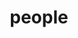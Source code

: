---
layout: profiles
permalink: /people/
title: people
description: Collaborated with
nav: true
nav_order: 6

profiles:
  # if you want to include more than one profile, just replicate the following block
  # and create one content file for each profile inside _pages/
  - align: right
    image: Themis.jpg
    content: about_themis.md
    image_circular: false # crops the image to make it circular
    more_info: >
      45 Rue Des Saints-Peres
      Paris 75006, France
  - align: left
    image: Paul.jpg
    content: about_paul.md
    image_circular: false # crops the image to make it circular
    more_info: >
      Inria, Paris, France
  - align: right
    image: Ren.jpg
    content: about_Ren.md
    image_circular: false # crops the image to make it circular
    more_info: >
      The Chinese University of Hong Kong
  - align: left
    image: lalith.jpg
    content: about_Lalith.md
    image_circular: false # crops the image to make it circular
    more_info: >
      National University of Singapore
  - align: right
    image: Arun.jpg
    content: about_Arun.md
    image_circular: false # crops the image to make it circular
    more_info: >
      Data Science, IIT Madras
  - align: left
    image: goyal.jpg
    content: about_goyal.md
    image_circular: false # crops the image to make it circular
    more_info: >
      Chemical Engineering, IIT Madras
---
